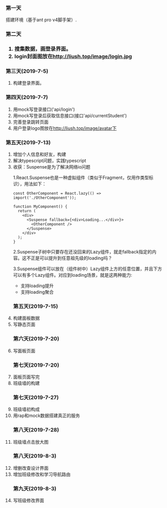 <h3>第一天</h3>
搭建环境（基于ant pro v4脚手架）.
<h3>第二天<h3>
<ol>
<li>搜集数据，画登录界面。</li>
<li>login封面图放在<a href='http://liush.top/image/login.jpg'>http://liush.top/image/login.jpg</a>
</ol>
<h3>第三天(2019-7-5)</h3>
<ol>
<li>构建登录界面。</li>
</ol>
<h3>第四天(2019-7-7)</h3>
<ol>
<li>用mock写登录接口('api/login')</li>
<li>用mock写登录后获取信息接口(接口'api/currentStudent')</li>
<li>完善登录跳转页面</li>
<li>用户登录logo图放在<a href='http://liush.top/image/avatar/liu-logo.png'>http://liush.top/image/avatar下</a></li>
</ol>
<h3>第五天(2019-7-13)</h3>
<ol>
<li>增加个人信息和好友，构建</li>
<li>解决typescript问题，实践typescript</li>
<li>
收获：Suspense是为了解决网络io问题

1.React.Suspense也是一种虚拟组件（类似于Fragment，仅用作类型标识），用法如下：


    const OtherComponent = React.lazy(() => import('./OtherComponent'));
    
    function MyComponent() {
      return (
        <div>
          <Suspense fallback={<div>Loading...</div>}>
            <OtherComponent />
          </Suspense>
        </div>
      );
    }
    


2.Suspense子树中只要存在还没回来的Lazy组件，就走fallback指定的内容。这不正是可以提升到任意祖先级的loading吗？

3.Suspense组件可以放在（组件树中）Lazy组件上方的任意位置，并且下方可以有多个Lazy组件。对应到loading场景，就是这两种能力:
- 支持loading提升
- 支持loading聚合
</li>
<h3>第五天(2019-7-15)</h3>
<li>构建面板数据</li>
<li>写静态页面</li>
<h3>第六天(2019-7-20)</h3>
<li>写面板页面</li>
<h3>第七天(2019-7-20)</h3>
<li>面板页面写完</li>
<li>班级墙的构建</li>
<h3>第七天(2019-7-27)</h3>
<li>班级墙初构成</li>
<li>用rap和mock数据搭建真正的服务</li>
<h3>第八天(2019-7-28)</h3>
<li>班级墙点击放大图</li>
<h3>第八天(2019-8-3)</h3>
<li>增删改查设计界面</li>
<li>增加班级修改和学习导航路由</li>
<h3>第九天(2019-8-3)</h3>
<li>写班级修改界面</li>
</ol>

